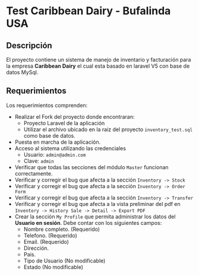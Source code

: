 # Test Caribbean Dairy - Bufalinda USA

## Descripción

El proyecto contiene un sistema de manejo de inventario y facturación para la empresa **Caribbean Dairy** el cual esta basado en laravel V5 con base de datos MySql.

## Requerimientos

Los requerimientos comprenden:
- Realizar el Fork del proyecto donde encontraran:
    - Proyecto Laravel de la aplicación
    - Utilizar el archivo ubicado en la raiz del proyecto `inventory_test.sql` como base de datos.
- Puesta en marcha de la aplicación.
- Acceso al sistema utilizando las credenciales
    - Usuario: `admin@admin.com`
    - Clave: `admin`
- Verificar que todas las secciones del módulo `Master` funcionan correctamente.
- Verificar y corregir el bug que afecta a la sección `Inventory -> Stock`
- Verificar y corregir el bug que afecta a la sección `Inventory -> Order Form`
- Verificar y corregir el bug que afecta a la sección `Inventory -> Transfer`
- Verificar y corregir el bug que afecta a la vista preliminar del pdf en `Inventory -> History Sale -> Detail -> Export PDF`
- Crear la sección `My Profile` que permita administrar los datos del **Usuario en sesión**. Debe contar con los siguientes campos:
    - Nombre completo. (Requerido)
    - Telefono. (Requerido)
    - Email. (Requerido)
    - Dirección.
    - Pais.
    - Tipo de Usuario (No modificable)
    - Estado (No modificable)